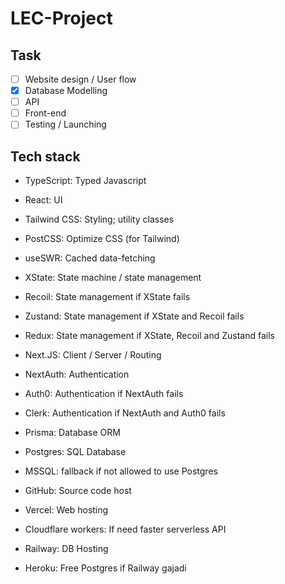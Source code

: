 # LEC-Project

## Task

- [ ] Website design / User flow
- [x] Database Modelling
- [ ] API
- [ ] Front-end
- [ ] Testing / Launching

## Tech stack

- TypeScript: Typed Javascript
- React: UI
- Tailwind CSS: Styling; utility classes
- PostCSS: Optimize CSS (for Tailwind)

- useSWR: Cached data-fetching
- XState: State machine / state management
- Recoil: State management if XState fails
- Zustand: State management if XState and Recoil fails
- Redux: State management if XState, Recoil and Zustand fails

- Next.JS: Client / Server / Routing
- NextAuth: Authentication
- Auth0: Authentication if NextAuth fails
- Clerk: Authentication if NextAuth and Auth0 fails
- Prisma: Database ORM
- Postgres: SQL Database
- MSSQL: fallback if not allowed to use Postgres

- GitHub: Source code host
- Vercel: Web hosting
- Cloudflare workers: If need faster serverless API
- Railway: DB Hosting
- Heroku: Free Postgres if Railway gajadi
